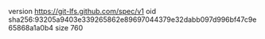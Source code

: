 version https://git-lfs.github.com/spec/v1
oid sha256:93205a9403e339265862e89697044379e32dabb097d996bf47c9e65868a1a0b4
size 760
